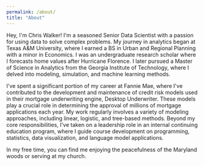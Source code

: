 ```yaml
---
permalink: /about/
title: "About"
---
```


Hey, I'm Chris Walker! I'm a seasoned Senior Data Scientist with a passion
for using data to solve complex problems. My journey in analytics began at
Texas A&M University, where I earned a BS in Urban and Regional Planning
with a minor in Economics. I was an undergraduate research scholar where
I forecasts home values after Hurricane Florence. I later pursued a Master
of Science in Analytics from the Georgia Institute of Technology, where
I delved into modeling, simulation, and machine learning methods.

I've spent a significant portion of my career at Fannie Mae, where I've
contributed to the development and maintenance of credit risk models used
in their mortgage underwriting engine, Desktop Underwriter. These models
play a crucial role in determining the approval of millions of mortgage
applications each year. My work regularly involves a variety of modeling
approaches, including linear, logistic, and tree-based methods. Beyond
my core responsibilities, I've taken on a leadership role in an internal
continuing education program, where I guide course development on
programming, statistics, data visualization, and language model applications.

In my free time, you can find me enjoying the peacefulness of the Maryland woods
or serving at my church.

